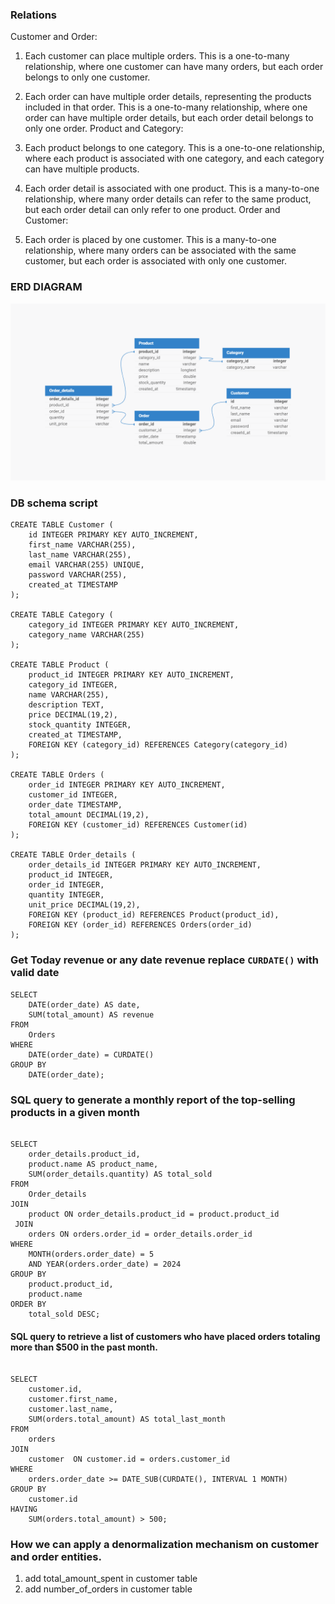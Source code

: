 


### Relations
Customer and Order:

1. Each customer can place multiple orders.
This is a one-to-many relationship, where one customer can have many orders, but each order belongs to only one customer.


2. Each order can have multiple order details, representing the products included in that order.
This is a one-to-many relationship, where one order can have multiple order details, but each order detail belongs to only one order.
Product and Category:

3. Each product belongs to one category.
This is a one-to-one relationship, where each product is associated with one category, and each category can have multiple products.

4. Each order detail is associated with one product.
This is a many-to-one relationship, where many order details can refer to the same product, but each order detail can only refer to one product.
Order and Customer:

5. Each order is placed by one customer.
This is a many-to-one relationship, where many orders can be associated with the same customer, but each order is associated with only one customer.


### ERD DIAGRAM

<img src="images/e-commerce.png">

###  DB schema script
```
CREATE TABLE Customer (
    id INTEGER PRIMARY KEY AUTO_INCREMENT,
    first_name VARCHAR(255),
    last_name VARCHAR(255),
    email VARCHAR(255) UNIQUE,
    password VARCHAR(255),
    created_at TIMESTAMP
);

CREATE TABLE Category (
    category_id INTEGER PRIMARY KEY AUTO_INCREMENT,
    category_name VARCHAR(255)
);

CREATE TABLE Product (
    product_id INTEGER PRIMARY KEY AUTO_INCREMENT,
    category_id INTEGER,
    name VARCHAR(255),
    description TEXT,
    price DECIMAL(19,2),
    stock_quantity INTEGER,
    created_at TIMESTAMP,
    FOREIGN KEY (category_id) REFERENCES Category(category_id)
);

CREATE TABLE Orders (
    order_id INTEGER PRIMARY KEY AUTO_INCREMENT,
    customer_id INTEGER,
    order_date TIMESTAMP,
    total_amount DECIMAL(19,2),
    FOREIGN KEY (customer_id) REFERENCES Customer(id)
);

CREATE TABLE Order_details (
    order_details_id INTEGER PRIMARY KEY AUTO_INCREMENT,
    product_id INTEGER,
    order_id INTEGER,
    quantity INTEGER,
    unit_price DECIMAL(19,2),
    FOREIGN KEY (product_id) REFERENCES Product(product_id),
    FOREIGN KEY (order_id) REFERENCES Orders(order_id)
);

```



### Get Today revenue or any date revenue replace  ```CURDATE()``` with valid date
```
SELECT 
    DATE(order_date) AS date,
    SUM(total_amount) AS revenue
FROM 
    Orders
WHERE 
    DATE(order_date) = CURDATE() 
GROUP BY 
    DATE(order_date);
```

### SQL query to generate a monthly report of the top-selling products in a given month
```

SELECT
    order_details.product_id,
    product.name AS product_name,
    SUM(order_details.quantity) AS total_sold
FROM
    Order_details
JOIN
    product ON order_details.product_id = product.product_id
 JOIN
    orders ON orders.order_id = order_details.order_id
WHERE
    MONTH(orders.order_date) = 5 
    AND YEAR(orders.order_date) = 2024 
GROUP BY
    product.product_id,
    product.name
ORDER BY
    total_sold DESC;
```


####  SQL query to retrieve a list of customers who have placed orders totaling more than $500 in the past month.
```

SELECT 
    customer.id,
    customer.first_name,
    customer.last_name,
    SUM(orders.total_amount) AS total_last_month
FROM 
    orders
JOIN 
    customer  ON customer.id = orders.customer_id
WHERE 
    orders.order_date >= DATE_SUB(CURDATE(), INTERVAL 1 MONTH)
GROUP BY 
    customer.id
HAVING 
    SUM(orders.total_amount) > 500;
```


###  How we can apply a denormalization mechanism on customer and order entities.

1. add total_amount_spent in customer table
2. add number_of_orders in customer table
